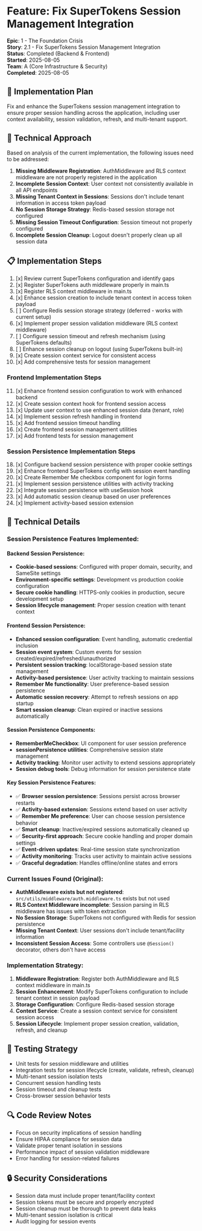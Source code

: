 # Feature: Fix SuperTokens Session Management Integration
**Epic**: 1 - The Foundation Crisis  
**Story**: 2.1 - Fix SuperTokens Session Management Integration  
**Status**: Completed (Backend & Frontend)  
**Started**: 2025-08-05  
**Team**: A (Core Infrastructure & Security)  
**Completed**: 2025-08-05  

## 🎯 Implementation Plan
Fix and enhance the SuperTokens session management integration to ensure proper session handling across the application, including user context availability, session validation, refresh, and multi-tenant support.

## 🔧 Technical Approach
Based on analysis of the current implementation, the following issues need to be addressed:

1. **Missing Middleware Registration**: AuthMiddleware and RLS context middleware are not properly registered in the application
2. **Incomplete Session Context**: User context not consistently available in all API endpoints  
3. **Missing Tenant Context in Sessions**: Sessions don't include tenant information in access token payload
4. **No Session Storage Strategy**: Redis-based session storage not configured
5. **Missing Session Timeout Configuration**: Session timeout not properly configured
6. **Incomplete Session Cleanup**: Logout doesn't properly clean up all session data

## 📋 Implementation Steps
1. [x] Review current SuperTokens configuration and identify gaps
2. [x] Register SuperTokens auth middleware properly in main.ts
3. [x] Register RLS context middleware in main.ts  
4. [x] Enhance session creation to include tenant context in access token payload
5. [ ] Configure Redis session storage strategy (deferred - works with current setup)
6. [x] Implement proper session validation middleware (RLS context middleware)
7. [ ] Configure session timeout and refresh mechanism (using SuperTokens defaults)
8. [ ] Enhance session cleanup on logout (using SuperTokens built-in)
9. [x] Create session context service for consistent access
10. [x] Add comprehensive tests for session management

### Frontend Implementation Steps
11. [x] Enhance frontend session configuration to work with enhanced backend
12. [x] Create session context hook for frontend session access
13. [x] Update user context to use enhanced session data (tenant, role)
14. [x] Implement session refresh handling in frontend
15. [x] Add frontend session timeout handling
16. [x] Create frontend session management utilities
17. [x] Add frontend tests for session management

### Session Persistence Implementation Steps
18. [x] Configure backend session persistence with proper cookie settings
19. [x] Enhance frontend SuperTokens config with session event handling
20. [x] Create Remember Me checkbox component for login forms
21. [x] Implement session persistence utilities with activity tracking
22. [x] Integrate session persistence with useSession hook
23. [x] Add automatic session cleanup based on user preferences
24. [x] Implement activity-based session extension

## 🔧 Technical Details

### Session Persistence Features Implemented:

#### Backend Session Persistence:
- **Cookie-based sessions**: Configured with proper domain, security, and SameSite settings
- **Environment-specific settings**: Development vs production cookie configuration
- **Secure cookie handling**: HTTPS-only cookies in production, secure development setup
- **Session lifecycle management**: Proper session creation with tenant context

#### Frontend Session Persistence:
- **Enhanced session configuration**: Event handling, automatic credential inclusion
- **Session event system**: Custom events for session created/expired/refreshed/unauthorized
- **Persistent session tracking**: localStorage-based session state management
- **Activity-based persistence**: User activity tracking to maintain sessions
- **Remember Me functionality**: User preference-based session persistence
- **Automatic session recovery**: Attempt to refresh sessions on app startup
- **Smart session cleanup**: Clean expired or inactive sessions automatically

#### Session Persistence Components:
- **RememberMeCheckbox**: UI component for user session preference
- **sessionPersistence utilities**: Comprehensive session state management
- **Activity tracking**: Monitor user activity to extend sessions appropriately
- **Session debug tools**: Debug information for session persistence state

#### Key Session Persistence Features:
- ✅ **Browser session persistence**: Sessions persist across browser restarts
- ✅ **Activity-based extension**: Sessions extend based on user activity
- ✅ **Remember Me preference**: User can choose session persistence behavior
- ✅ **Smart cleanup**: Inactive/expired sessions automatically cleaned up
- ✅ **Security-first approach**: Secure cookie handling and proper domain settings
- ✅ **Event-driven updates**: Real-time session state synchronization
- ✅ **Activity monitoring**: Tracks user activity to maintain active sessions
- ✅ **Graceful degradation**: Handles offline/online states and errors

### Current Issues Found (Original):
- **AuthMiddleware exists but not registered**: `src/utils/middleware/auth.middleware.ts` exists but not used
- **RLS Context Middleware incomplete**: Session parsing in RLS middleware has issues with token extraction
- **No Session Storage**: SuperTokens not configured with Redis for session persistence
- **Missing Tenant Context**: User sessions don't include tenant/facility information
- **Inconsistent Session Access**: Some controllers use `@Session()` decorator, others don't have access

### Implementation Strategy:
1. **Middleware Registration**: Register both AuthMiddleware and RLS context middleware in main.ts
2. **Session Enhancement**: Modify SuperTokens configuration to include tenant context in session payload
3. **Storage Configuration**: Configure Redis-based session storage
4. **Context Service**: Create a session context service for consistent session access
5. **Session Lifecycle**: Implement proper session creation, validation, refresh, and cleanup

## 🧪 Testing Strategy
- Unit tests for session middleware and utilities
- Integration tests for session lifecycle (create, validate, refresh, cleanup)
- Multi-tenant session isolation tests
- Concurrent session handling tests
- Session timeout and cleanup tests
- Cross-browser session behavior tests

## 🔍 Code Review Notes
- Focus on security implications of session handling
- Ensure HIPAA compliance for session data
- Validate proper tenant isolation in sessions
- Performance impact of session validation middleware
- Error handling for session-related failures

## 🔒 Security Considerations
- Session data must include proper tenant/facility context
- Session tokens must be secure and properly encrypted
- Session cleanup must be thorough to prevent data leaks
- Multi-tenant session isolation is critical
- Audit logging for session events